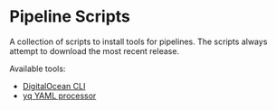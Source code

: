 # Pipeline Scripts

A collection of scripts to install tools for pipelines. The scripts always attempt to download the most recent release.

Available tools:

- [DigitalOcean CLI](https://raw.githubusercontent.com/fonixtelematics/pipelines/main/get-doctl.sh)
- [yq YAML processor](https://raw.githubusercontent.com/fonixtelematics/pipelines/main/get-yq.sh)
